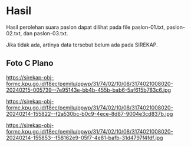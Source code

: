 # Hasil

Hasil perolehan suara paslon dapat dilihat pada file paslon-01.txt, paslon-02.txt, dan paslon-03.txt.

Jika tidak ada, artinya data tersebut belum ada pada SIREKAP.

## Foto C Plano

https://sirekap-obj-formc.kpu.go.id/f8ec/pemilu/ppwp/31/74/02/10/08/3174021008020-20240215-005739--7e95143e-bb4b-455b-bab6-5af615b783c6.jpg

https://sirekap-obj-formc.kpu.go.id/f8ec/pemilu/ppwp/31/74/02/10/08/3174021008020-20240214-155822--f2a530bc-b0c9-4ece-8d87-9004e3cd837b.jpg

https://sirekap-obj-formc.kpu.go.id/f8ec/pemilu/ppwp/31/74/02/10/08/3174021008020-20240214-155853--f58162e9-05f7-4e81-bafb-31d4797f4fdf.jpg
